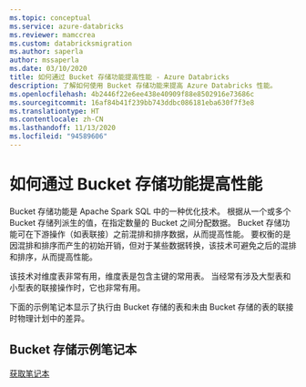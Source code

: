 ```yaml
---
ms.topic: conceptual
ms.service: azure-databricks
ms.reviewer: mamccrea
ms.custom: databricksmigration
ms.author: saperla
author: mssaperla
ms.date: 03/10/2020
title: 如何通过 Bucket 存储功能提高性能 - Azure Databricks
description: 了解如何使用 Bucket 存储功能来提高 Azure Databricks 性能。
ms.openlocfilehash: 4b2446f22e6ee438e40909f88e8502916e73686c
ms.sourcegitcommit: 16af84b41f239bb743ddbc086181eba630f7f3e8
ms.translationtype: HT
ms.contentlocale: zh-CN
ms.lasthandoff: 11/13/2020
ms.locfileid: "94589606"
---
```

# <a name="how-to-improve-performance-with-bucketing"></a>如何通过 Bucket 存储功能提高性能

Bucket 存储功能是 Apache Spark SQL 中的一种优化技术。 根据从一个或多个 Bucket 存储列派生的值，在指定数量的 Bucket 之间分配数据。  Bucket 存储功能可在下游操作（如表联接）之前混排和排序数据，从而提高性能。 要权衡的是因混排和排序而产生的初始开销，但对于某些数据转换，该技术可避免之后的混排和排序，从而提高性能。

该技术对维度表非常有用，维度表是包含主键的常用表。 当经常有涉及大型表和小型表的联接操作时，它也非常有用。

下面的示例笔记本显示了执行由 Bucket 存储的表和未由 Bucket 存储的表的联接时物理计划中的差异。

## <a name="bucketing-example-notebook"></a>Bucket 存储示例笔记本

[获取笔记本](../_static/notebooks/data/bucketing-example.html)